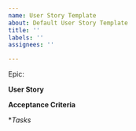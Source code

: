 ```yaml
---
name: User Story Template
about: Default User Story Template
title: ''
labels: ''
assignees: ''

---
```


Epic: <epic>

**User Story**

**Acceptance Criteria**

**Tasks*
